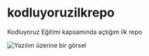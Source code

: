 # kodluyoruzilkrepo
Kodluyoruz Eğitimi kapsamında açtığım ilk repo

![Yazılım üzerine bir görsel](https://www.smartsheet.com/sites/default/files/IC-Software-Development-Life-Cycle.jpg)